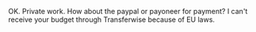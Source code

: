 
OK. Private work.
How about the paypal or payoneer for payment?
I can't receive your budget through Transferwise because of EU laws.
